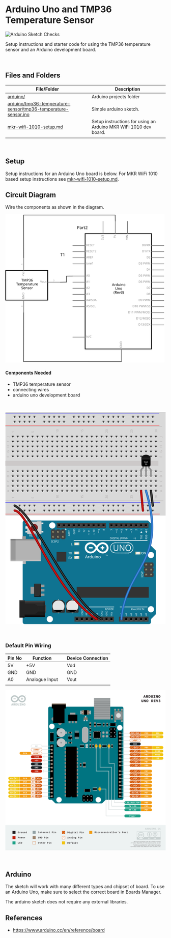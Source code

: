 # Arduino Uno and TMP36 Temperature Sensor

![Arduino Sketch Checks](../../../workflows/Arduino%20Sketch%20Checks/badge.svg)

Setup instructions and starter code for using the TMP36 temperature sensor and an Arduino development board.

<br />

## Files and Folders

| File/Folder | Description |
|--- | --- |
| [arduino/](arduino/) | Arduino projects folder |
| [arduino/tmp36-temperature-sensor/tmp36-temperature-sensor.ino](arduino/tmp36-temperature-sensor/tmp36-temperature-sensor.ino) | Simple arduino sketch. |
| [mkr-wifi-1010-setup.md](mkr-wifi-1010-setup.md) | Setup instructions for using an Arduino MKR WiFi 1010 dev board. |
|  |  |

<br />

## Setup

Setup instructions for an Arduino Uno board is below. For MKR WiFi 1010 based setup instructions see [mkr-wifi-1010-setup.md](mkr-wifi-1010-setup.md).

## Circuit Diagram
Wire the components as shown in the diagram.

![circuit diagram](assets/uno-tmp36-sensor-circuit-diagram_schem.svg)

#### Components Needed
* TMP36 temperature sensor
* connecting wires
* arduino uno development board


<br />

![breadboard diagram](assets/uno-tmp36-sensor-circuit-diagram_bb.svg)

<br />

### Default Pin Wiring

| Pin No | Function |  | Device Connection |
| --- | --- | --- | --- |
| 5V | +5V |  | Vdd |
| GND | GND |  | GND |
| A0 | Analogue Input |  | Vout |
|  |  |  |  |

![pin diagram](assets/Pinout-UNOrev3_latest.png)

<br />

## Arduino

The sketch will work with many different types and chipset of board. To use an Arduino Uno, make sure to select the correct board in Boards Manager.

The arduino sketch does not require any external libraries.

## References

* https://www.arduino.cc/en/reference/board
